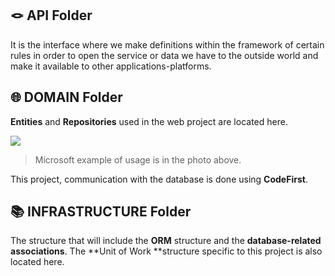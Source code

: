 🪢 API Folder
---

It is the interface where we make definitions within the framework of certain rules in order to open the service or data we have to the outside world and make it available to other applications-platforms.

🌐 DOMAIN Folder
---

**Entities** and **Repositories** used in the web project are located here.

![](https://learn.microsoft.com/tr-tr/dotnet/architecture/microservices/microservice-ddd-cqrs-patterns/media/net-core-microservice-domain-model/ordering-microservice-container.png)
>Microsoft example of usage is in the photo above.

This project, communication with the database is done using **CodeFirst**.

📚 INFRASTRUCTURE Folder
---

The structure that will include the **ORM** structure and the **database-related associations**.
The **Unit of Work **structure specific to this project is also located here.

